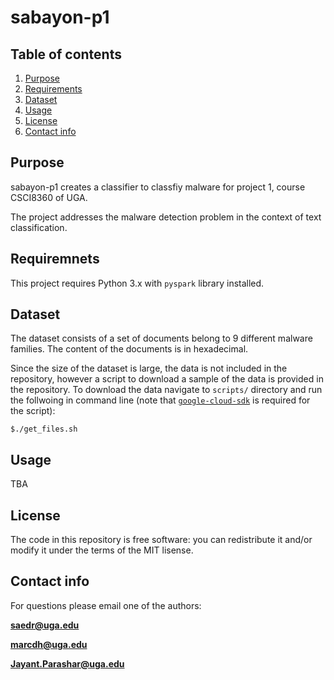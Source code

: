 # sabayon-p1

## Table of contents

1. [Purpose](#purpose)
2. [Requirements](#requirements)
3. [Dataset](#dataset)
4. [Usage](#usage)
5. [License](#license)
6. [Contact info](#contact-info)

## Purpose

sabayon-p1 creates a classifier to classfiy malware for project 1, course CSCI8360 of UGA. 

The project addresses the malware detection problem in the context of text classification.

## Requiremnets

This project requires Python 3.x with `pyspark` library installed.

## Dataset

The dataset consists of a set of documents belong to 9 different malware families. The content of the documents is in hexadecimal.

Since the size of the dataset is large, the data is not included in the repository, however a script to download a sample of the data is provided in the repository. To download the data navigate to `scripts/` directory and run the follwoing in command line (note that [`google-cloud-sdk`](https://cloud.google.com/sdk/) is required for the script): 

`$./get_files.sh`

## Usage

TBA

## License
The code in this repository is free software: you can redistribute it and/or modify it under the terms of the MIT lisense. 

## Contact info

For questions please email one of the authors: 

**saedr@uga.edu**

**marcdh@uga.edu**

**Jayant.Parashar@uga.edu**
